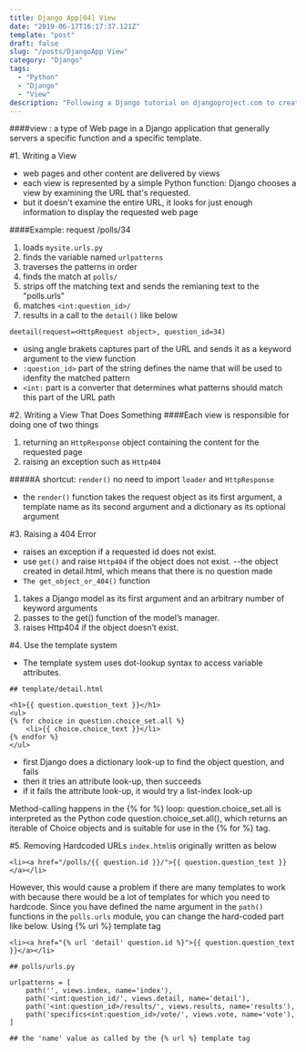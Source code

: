 ```yaml
---
title: Django App[04] View
date: "2019-06-17T16:17:37.121Z"
template: "post"
draft: false
slug: "/posts/DjangoApp View"
category: "Django"
tags:
  - "Python"
  - "Django"
  - "View"
description: "Following a Django tutorial on djangoproject.com to create a django app."
---
```


####view : a type of Web page in a Django application that generally servers a specific function and a specific template.

#1. Writing a View

- web pages and other content are delivered by views
- each view is represented by a simple Python function: Django chooses a view by examining the URL that's requested.
- but it doesn't examine the entire URL, it looks for just enough information to display the requested web page

####Example: request /polls/34

1. loads `mysite.urls.py`
2. finds the variable named `urlpatterns`
3. traverses the patterns in order
4. finds the match at `polls/`
5. strips off the matching text and sends the remianing text to the "polls.urls"
6. matches `<int:question_id>/`
7. results in a call to the `detail()` like below

```
deetail(request=<HttpRequest object>, question_id=34)
```

- using angle brakets captures part of the URL and sends it as a keyword argument to the view function
- `:question_id>` part of the string defines the name that will be used to idenfity the matched pattern
- `<int:` part is a converter that determines what patterns should match this part of the URL path

#2. Writing a View That Does Something
####Each view is responsible for doing one of two things

1. returning an `HttpResponse` object containing the content for the requested page
2. raising an exception such as `Http404`

#####A shortcut: `render()`
no need to import `loader` and `HttpResponse`

- the `render()` function takes the request object as its first argument, a template name as its second argument and a dictionary as its optional argument

#3. Raising a 404 Error

- raises an exception if a requested id does not exist.
- use `get()` and raise `Http404` if the object does not exist. --the object created in detail.html, which means that there is no question made
- `The get_object_or_404()` function

1. takes a Django model as its first argument and an arbitrary number of keyword arguments
2. passes to the get() function of the model’s manager.
3. raises Http404 if the object doesn’t exist.

#4. Use the template system

- The template system uses dot-lookup syntax to access variable attributes.

```
## template/detail.html

<h1>{{ question.question_text }}</h1>
<ul>
{% for choice in question.choice_set.all %}
    <li>{{ choice.choice_text }}</li>
{% endfor %}
</ul>
```

- first Django does a dictionary look-up to find the object question, and fails
- then it tries an attribute look-up, then succeeds
- if it fails the attribute look-up, it would try a list-index look-up

Method-calling happens in the {% for %} loop: question.choice_set.all is interpreted as the Python code question.choice_set.all(), which returns an iterable of Choice objects and is suitable for use in the {% for %} tag.

#5. Removing Hardcoded URLs
`index.html`is originally written as below

```
<li><a href="/polls/{{ question.id }}/">{{ question.question_text }}</a></li>
```

However, this would cause a problem if there are many templates to work with because there would be a lot of templates for which you need to hardcode. Since you have defined the name argument in the `path()` functions in the `polls.urls` module, you can change the hard-coded part like below. Using {% url %} template tag

```
<li><a href="{% url 'detail' question.id %}">{{ question.question_text }}</a></li>
```

```
## polls/urls.py

urlpatterns = [
    path('', views.index, name='index'),
    path('<int:question_id/', views.detail, name='detail'),
    path('<int:question_id>/results/', views.results, name='results'),
    path('specifics<int:question_id>/vote/', views.vote, name='vote'),
]

## the 'name' value as called by the {% url %} template tag
```
